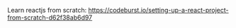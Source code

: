 Learn reactjs from scratch:
https://codeburst.io/setting-up-a-react-project-from-scratch-d62f38ab6d97